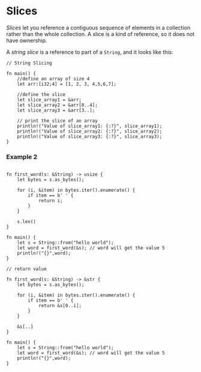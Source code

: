 # Slices

_Slices_ let you reference a contiguous sequence of elements in a collection rather than the whole collection. A slice is a kind of reference, so it does not have ownership.

A _string slice_ is a reference to part of a `String`, and it looks like this:

```
// String Slicing

fn main() {
    //define an array of size 4
    let arr:[i32;4] = [1, 2, 3, 4,5,6,7]; 
    
    //define the slice
    let slice_array1 = &arr;
    let slice_array2 = &arr[0..4];
    let slice_array3 = &arr[3..];
    
    // print the slice of an array
    println!("Value of slice_array1: {:?}", slice_array1);
    println!("Value of slice_array2: {:?}", slice_array2);
    println!("Value of slice_array3: {:?}", slice_array3);
}
```

### Example 2

```

fn first_word(s: &String) -> usize {
    let bytes = s.as_bytes();

    for (i, &item) in bytes.iter().enumerate() {
        if item == b' ' {
            return i;
        }
    }

    s.len()
}

fn main() {
    let s = String::from("hello world");
    let word = first_word(&s); // word will get the value 5
    println!("{}",word);
}
```

```
// return value

fn first_word(s: &String) -> &str {
    let bytes = s.as_bytes();

    for (i, &item) in bytes.iter().enumerate() {
        if item == b' ' {
            return &s[0..i];
        }
    }

    &s[..]
}

fn main() {
    let s = String::from("hello world");
    let word = first_word(&s); // word will get the value 5
    println!("{}",word);
}

```
